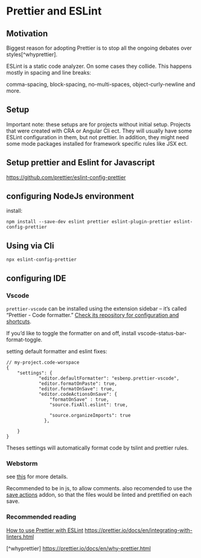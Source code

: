 # Prettier and ESLint

## Motivation

Biggest reason for adopting Prettier is to stop all the ongoing debates over styles[^whyprettier].

ESLint is a static code analyzer. On some cases they collide. This happens mostly in spacing and line breaks:

comma-spacing, block-spacing, no-multi-spaces, object-curly-newline
and more.

## Setup

Important note: these setups are for projects without initial setup. Projects that were created with CRA or Angular Cli ect. They will usually have some ESLint configuration in them, but not prettier. In addition, they might need some mode packages installed for framework specific rules like JSX ect. 

## Setup prettier and Eslint for Javascript

https://github.com/prettier/eslint-config-prettier

## configuring NodeJs environment

install:

```
npm install --save-dev eslint prettier eslint-plugin-prettier eslint-config-prettier
```

## Using via Cli

```
npx eslint-config-prettier
```

## configuring IDE

### Vscode

`prettier-vscode` can be installed using the extension sidebar – it’s called “Prettier - Code formatter.” [Check its repository for configuration and shortcuts](https://github.com/prettier/prettier-vscode).

If you’d like to toggle the formatter on and off, install vscode-status-bar-format-toggle.

setting default formatter and eslint fixes:

```
// my-project.code-worspace
{
	"settings": {
			"editor.defaultFormatter": "esbenp.prettier-vscode",
			"editor.formatOnPaste": true,
			"editor.formatOnSave": true,
			"editor.codeActionsOnSave": {
				"formatOnSave" : true,
				"source.fixAll.eslint": true,

				"source.organizeImports": true
			  },

	}
}
```

Theses settings will automatically format code by tslint and prettier rules.

### Webstorm

see [this](https://prettier.io/docs/en/webstorm.html) for more details.

Recommended to be in js, to allow comments.
also recomended to use the [save actions](https://plugins.jetbrains.com/plugin/7642-save-actions) addon, so that the files would be linted and prettified on each save. 

### Recommended reading

[How to use Prettier with ESLint](https://www.robinwieruch.de/prettier-eslint/)
https://prettier.io/docs/en/integrating-with-linters.html

[^whyprettier] https://prettier.io/docs/en/why-prettier.html
